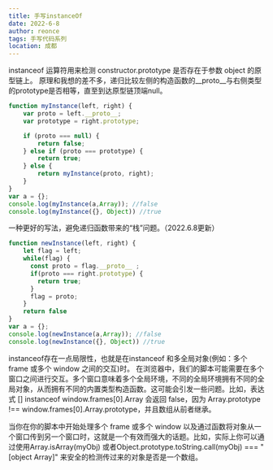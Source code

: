 ```yaml
---
title: 手写instanceOf
date: 2022-6-8
author: reonce
tags: 手写代码系列
location: 成都  
---
```

instanceof 运算符用来检测 constructor.prototype 是否存在于参数 object 的原型链上。
原理和我想的差不多，递归比较左侧的构造函数的__proto__与右侧类型的prototype是否相等，直至到达原型链顶端null。

~~~js
function myInstance(left, right) {
    var proto = left.__proto__;
    var prototype = right.prototype;

    if (proto === null) {
        return false;
    } else if (proto === prototype) {
        return true;
    } else {
        return myInstance(proto, right);
    }
}
var a = {};
console.log(myInstance(a,Array)); //false
console.log(myInstance({}, Object)) //true
~~~

一种更好的写法，避免递归函数带来的“栈”问题。（2022.6.8更新）
~~~js
function newInstance(left, right) {
    let flag = left;
    while(flag) {
      const proto = flag.__proto__ ;
      if(proto === right.prototype) {
        return true;
      }
      flag = proto;
    }
    return false
}
var a = {};
console.log(newInstance(a,Array)); //false
console.log(newInstance({}, Object)) //true
~~~

instanceof存在一点局限性，也就是在instanceof 和多全局对象(例如：多个 frame 或多个 window 之间的交互)时。
在浏览器中，我们的脚本可能需要在多个窗口之间进行交互。多个窗口意味着多个全局环境，不同的全局环境拥有不同的全局对象，从而拥有不同的内置类型构造函数。这可能会引发一些问题。比如，表达式 [] instanceof window.frames[0].Array 会返回 false，因为 Array.prototype !== window.frames[0].Array.prototype，并且数组从前者继承。

当你在你的脚本中开始处理多个 frame 或多个 window 以及通过函数将对象从一个窗口传到另一个窗口时，这就是一个有效而强大的话题。比如，实际上你可以通过使用Array.isArray(myObj) 或者Object.prototype.toString.call(myObj) === "[object Array]" 来安全的检测传过来的对象是否是一个数组。
